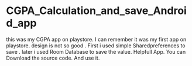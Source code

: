 # CGPA_Calculation_and_save_Android_app
 this was my CGPA app on playstore. I can remember it was my first app on playstore. design is not so good . First i used simple Sharedpreferences to save . later i used Room Database to save the value. Helpfull App. You can Download the source code. And use it.  
